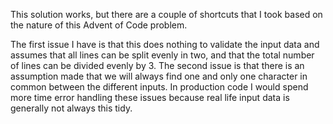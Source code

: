 This solution works, but there are a couple of shortcuts that I took based on the nature of this Advent of Code problem.

The first issue I have is that this does nothing to validate the input data and assumes that all lines can be split evenly in two, and that the total number of lines can be divided evenly by 3.
The second issue is that there is an assumption made that we will always find one and only one character in common between the different inputs.
In production code I would spend more time error handling these issues because real life input data is generally not always this tidy.
